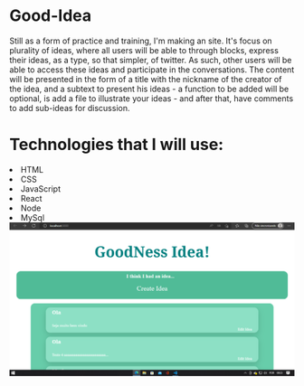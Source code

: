 # Good-Idea

Still as a form of practice and training, I'm making an site. It's focus on plurality of ideas, where all users will be able to through blocks, express their ideas,
as a type, so that simpler, of twitter. As such, other users will be able to access these ideas and participate in the conversations.
The content will be presented in the form of a title with the nickname of the creator of the idea, and a subtext to present his ideas - a function to be added will be optional, is add a file to illustrate your ideas - and after that, have comments to add sub-ideas for discussion.

# Technologies that I will use: <br>
<li>HTML</li>
<li>CSS</li>
<li>JavaScript</li>
<li>React</li>
<li>Node</li>
<li>MySql</li>
<img src="./src/components/assets/main-screen.png">
<br><br><br>
